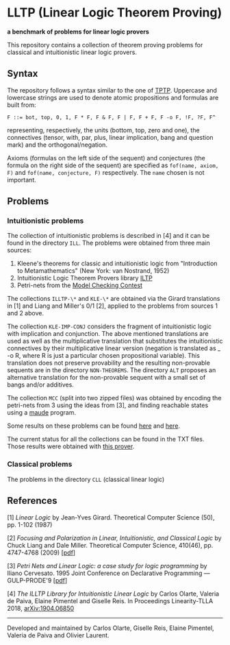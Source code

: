 # LLTP (Linear Logic Theorem Proving)


**a benchmark of problems for linear logic provers**



This repository contains a collection of theorem proving problems for classical and intuitionistic linear logic provers. 


## Syntax
The repository  follows a syntax similar to the one of [TPTP](http://tptp.org/).  Uppercase and lowercase strings are used to denote atomic propositions and formulas are built from:

```
F ::= bot, top, 0, 1, F * F, F & F, F | F, F + F, F -o F, !F, ?F, F^
```
representing, respectively, the units (bottom, top, zero and one), the connectives (tensor, with, par, plus, linear implication, bang and question mark) and the orthogonal/negation.

Axioms (formulas on the left side of the sequent) and conjectures (the formula on the right side of the sequent) are
specified as ``fof(name, axiom, F)`` and ``fof(name, conjecture, F)`` respectively. The ``name`` chosen is not important.



## Problems
### Intuitionistic problems
The collection of intuitionistic problems is described in [4] and it can be found in the directory  ``ILL``. The problems  were obtained from three main sources:

1. Kleene's theorems for classic and intuitionistic logic from "Introduction to Metamathematics" (New York: van Nostrand, 1952)
2. Intuitionistic Logic Theorem Provers library [ILTP](http://iltp.de/)
3. Petri-nets from the [Model Checking Contest](https://pnrepository.lip6.fr/mcc/)

The collections ``ILLTP-\*`` and ``KLE-\*`` are obtained via the Girard translations in [1] and Liang and Miller's 0/1 [2],
applied to the problems from sources 1 and 2 above. 

The collection  ``KLE-IMP-CONJ`` considers the fragment of intuitionistic logic with implication and conjunction. The above mentioned translations are used as well as the multiplicative 
translation that substitutes the intuitionistic connectives by their multiplicative linear version (negation is translated as _ -o R, where R is just a particular chosen propositional variable). This translation does not preserve provability and the resulting non-provable sequents are in the directory ``NON-THEOREMS``. The directory ``ALT`` proposes an alternative translation for the non-provable sequent with a small set of bangs and/or additives.


The collection ``MCC`` (split into two zipped files)
was obtained by encoding the petri-nets from 3 using the ideas from [3], and finding reachable states 
using a [maude](http://maude.cs.uiuc.edu/) program.

Some results on these problems can be found [here](https://github.com/carlosolarte/Linear-Logic-Prover-in-Maude) and [here](https://github.com/wujuihsuan2016/LL_prover). 

The current status for all the collections can be found in the TXT files. Those results were obtained with [this prover](https://github.com/carlosolarte/Linear-Logic-Prover-in-Maude).

### Classical problems
The problems in the directory  ``CLL`` (classical linear logic)

## References
[1] _Linear Logic_ by Jean-Yves Girard. Theoretical Computer Science (50), pp. 1-102 (1987)

[2] _Focusing and Polarization in Linear, Intuitionistic, and Classical Logic_ by Chuck Liang and Dale Miller. Theoretical Computer Science, 410(46), pp. 4747-4768 (2009) [[pdf](http://www.lix.polytechnique.fr/Labo/Dale.Miller/papers/tcs09fixed.pdf)]

[3] _Petri Nets and Linear Logic: a case study for logic programming_ by Iliano Cervesato. 
1995 Joint Conference on Declarative Programming — GULP-PRODE'9 [[pdf](https://web2.qatar.cmu.edu/iliano/papers/gulp95.pdf)]

[4] _The ILLTP Library for Intuitionistic Linear Logic_ by Carlos Olarte, Valeria de Paiva, Elaine Pimentel and Giselle Reis. In Proceedings Linearity-TLLA 2018, [arXiv:1904.06850](https://arxiv.org/abs/1904.06850)

---

Developed and maintained by Carlos Olarte, Giselle Reis, Elaine Pimentel,  Valeria de Paiva and Olivier Laurent. 
